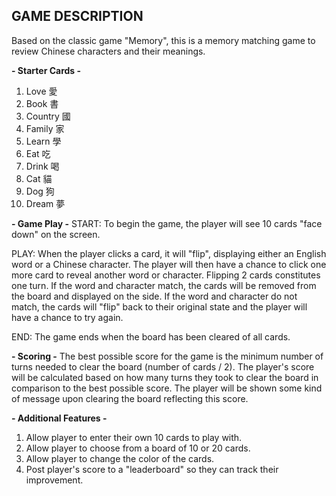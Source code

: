 ## GAME DESCRIPTION
Based on the classic game "Memory", this is a memory matching game to review Chinese characters and their meanings. 

**- Starter Cards -**
1. Love 愛
2. Book 書
3. Country 國
4. Family 家
5. Learn 學
6. Eat 吃
7. Drink 喝
8. Cat 貓
9. Dog 狗
10. Dream 夢 

**- Game Play -**
START: To begin the game, the player will see 10 cards "face down" on the screen. 

PLAY: When the player clicks a card, it will "flip", displaying either an English word or a Chinese character. The player will then have a chance to click one more card to reveal another word or character. Flipping 2 cards constitutes one turn. If the word and character match, the cards will be removed from the board and displayed on the side. If the word and character do not match, the cards will "flip" back to their original state and the player will have a chance to try again. 

END: The game ends when the board has been cleared of all cards.

**- Scoring -**
The best possible score for the game is the minimum number of turns needed to clear the board (number of cards / 2). The player's score will be calculated based on how many turns they took to clear the board in comparison to the best possible score. The player will be shown some kind of message upon clearing the board reflecting this score.

**- Additional Features -**
1. Allow player to enter their own 10 cards to play with.
2. Allow player to choose from a board of 10 or 20 cards.
3. Allow player to change the color of the cards.
4. Post player's score to a "leaderboard" so they can track their improvement.
